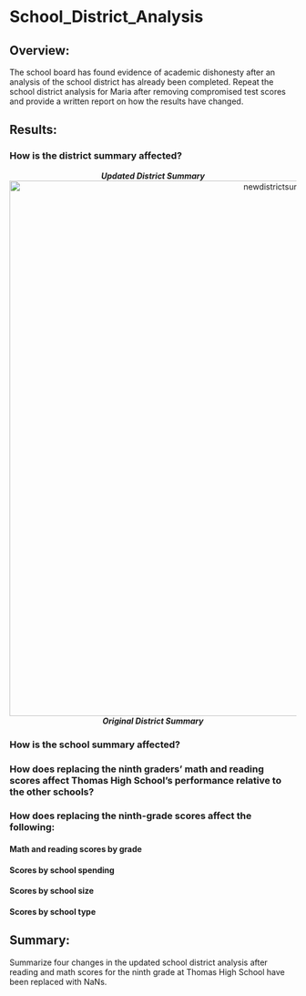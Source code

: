 # School_District_Analysis

## Overview:
The school board has found evidence of academic dishonesty after an analysis of the school district has already been completed.  Repeat the school district analysis for Maria after removing compromised test scores and provide a written report on how the results have changed.

## Results:
### How is the district summary affected?
<p align="center">
  <strong><i>Updated District Summary</i></strong>
  <img width="940" alt="newdistrictsummary" src="https://user-images.githubusercontent.com/84994321/125206995-dbe50080-e23e-11eb-9330-8e9dadf58d98.png">
  <strong><i>Original District Summary</i></strong>
</p>

### How is the school summary affected?

### How does replacing the ninth graders’ math and reading scores affect Thomas High School’s performance relative to the other schools?

### How does replacing the ninth-grade scores affect the following:
#### Math and reading scores by grade
#### Scores by school spending
#### Scores by school size
#### Scores by school type

## Summary:
Summarize four changes in the updated school district analysis after reading and math scores for the ninth grade at Thomas High School have been replaced with NaNs.
